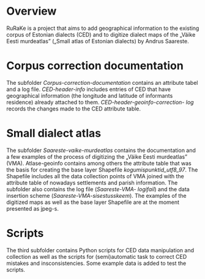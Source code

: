 # Overview

RuRaKe is a project that aims to add geographical information to the existing corpus of Estonian dialects (CED) and to digitize dialect maps of the „Väike Eesti murdeatlas” („Small atlas of Estonian dialects) by Andrus Saareste.


# Corpus correction documentation
The subfolder *Corpus-correction-documentation* contains an attribute tabel and a log file. *CED-header-info* includes entries of CED that have geographical information (the longitude and latitude of informants residence) already attached to them. *CED-header-geoinfo-correction- log* records the changes made to the CED attribute table.

# Small dialect atlas
The subfolder *Saareste-vaike-murdeatlas* contains the documentation and a few examples of the process of digitizing the „Väike Eesti murdeatlas” (VMA). Atlase-geoinfo contains among others the attribute table that was the basis for creating the base layer Shapefile *kogumispunktid_utf8_97*. The Shapefile includes all the data collection points of VMA joined with the attribute table of nowadays settlements and parish information. The subfolder also contains the log file (*Saareste-VMA- logifail*) and the data insertion scheme (*Saareste-VMA-sisestusskeem*). The examples of the digitized maps as well as the base layer Shapefile are at the moment presented as jpeg-s.

# Scripts
The third subfolder contains Python scripts for CED data manipulation and collection as well as the scripts for (semi)automatic task to correct CED mistakes and insconsistencies. Some example data is added to test the scripts.